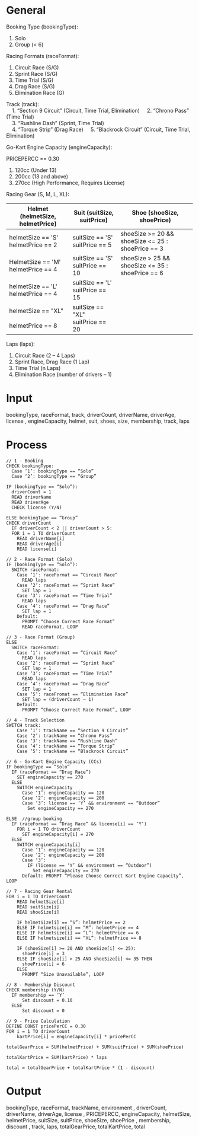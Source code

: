 # General

Booking Type (bookingType):  
1. Solo  
2. Group (< 6)

Racing Formats (raceFormat):  
1. Circuit Race (S/G)  
2. Sprint Race (S/G)  
3. Time Trial (S/G)  
4. Drag Race (S/G)  
5. Elimination Race (G)

Track (track):  
    1. “Section 9 Circuit” (Circuit, Time Trial, Elimination)
    2. “Chrono Pass” (Time Trial)  
    3. “Rushline Dash” (Sprint, Time Trial)  
    4. “Torque Strip” (Drag Race)
    5. “Blackrock Circuit” (Circuit, Time Trial, Elimination)

Go-Kart Engine Capacity (engineCapacity):

PRICEPERCC == 0.30

1. 120cc (Under 13)  
2. 200cc (13 and above)  
3. 270cc (High Performance, Requires License)

Racing Gear (S, M, L, XL):

| Helmet (helmetSize, helmetPrice)           | Suit (suitSize, suitPrice)            | Shoe (shoeSize, shoePrice)                             |
| ------------------------------------------ | ------------------------------------- | ------------------------------------------------------ |
| helmetSize == 'S'  <br>helmetPrice == 2    | suitSize == 'S'  <br>suitPrice == 5   | shoeSize >= 20 && shoeSize <= 25 :  <br>shoePrice == 3 |
| HelmetSize == 'M'  <br>helmetPrice == 4    | suitSize == 'S'  <br>suitPrice == 10  | shoeSize > 25 && shoeSize <= 35 : shoePrice == 6       |
| helmetSize == 'L'  <br>helmetPrice == 4    | suitSize == 'L'  <br>suitPrice == 15  |                                                        |
| helmetSize == "XL"<br><br>helmetPrice == 8 | suitSize == "XL"  <br>suitPrice == 20 |                                                        |

Laps (laps):  
1. Circuit Race (2 – 4 Laps)  
2. Sprint Race, Drag Race (1 Lap)  
3. Time Trial (n Laps)  
4. Elimination Race (number of drivers – 1)

# Input

bookingType, raceFormat, track, driverCount, driverName, driverAge, license , engineCapacity, helmet, suit, shoes, size, membership, track, laps

# Process
```
// 1 - Booking
CHECK bookingType:
  Case ‘1’: bookingType == “Solo”
  Case ‘2’: bookingType == “Group”

IF (bookingType == “Solo”):
  driverCount = 1
  READ driverName
  READ driverAge
  CHECK license (Y/N)

ELSE bookingType == “Group”
CHECK driverCount
  IF driverCount < 2 || driverCount > 5: 
  FOR i = 1 TO driverCount
    READ driverName[i]
    READ driverAge[i]
    READ license[i]

// 2 - Race Format (Solo)
IF (bookingType == “Solo”):
  SWITCH raceFormat:
    Case ‘1’: raceFormat == “Circuit Race”
      READ laps
    Case ‘2’: raceFormat == “Sprint Race”
      SET lap = 1
    Case ‘3’: raceFormat == “Time Trial”
      READ laps
    Case ‘4’: raceFormat == “Drag Race”
      SET lap = 1
    Default:
      PROMPT “Choose Correct Race Format”
      READ raceFormat, LOOP

// 3 - Race Format (Group)
ELSE
  SWITCH raceFormat:
    Case ‘1’: raceFormat == “Circuit Race”
      READ laps
    Case ‘2’: raceFormat == “Sprint Race”
      SET lap = 1
    Case ‘3’: raceFormat == “Time Trial”
      READ laps
    Case ‘4’: raceFormat == “Drag Race”
      SET lap = 1
    Case ‘5’: raceFromat == “Elimination Race”
      SET lap = (driverCount – 1)
    Default:
      PROMPT “Choose Correct Race Format”, LOOP

// 4 - Track Selection
SWITCH track:
    Case ‘1’: trackName == “Section 9 Circuit”
    Case ‘2’: trackName == “Chrono Pass”
    Case ‘3’: trackName == “Rushline Dash”
    Case ‘4’: trackName == “Torque Strip” 
    Case ‘5’: trackName == “Blackrock Circuit”

// 6 - Go-Kart Engine Capacity (CCs)
IF bookingType == “Solo”
  IF (raceFormat == “Drag Race”)
    SET engineCapacity == 270
  ELSE
    SWITCH engineCapacity
      Case ‘1’: engineCapacity == 120
      Case ‘2’: engineCapacity == 200
      Case ‘3’: license == ‘Y’ && environment == “Outdoor”
        Set engineCapacity == 270

ELSE  //group booking
  IF (raceFormat == “Drag Race” && license[i] == ‘Y’) 
    FOR i = 1 TO driverCount
      SET engineCapacity[i] = 270
  ELSE
    SWITCH engineCapacity[i]
      Case ‘1’: engineCapacity == 120
      Case ‘2’: engineCapacity == 200
      Case ‘3’:
        IF (license == ‘Y’ && environment == “Outdoor”)
          Set engineCapacity == 270
      Default: PROMPT “Please Choose Correct Kart Engine Capacity”, LOOP
      
// 7 - Racing Gear Rental
FOR i = 1 TO driverCount
    READ helmetSize[i]
    READ suitSize[i]
    READ shoeSize[i]
    
    IF helmetSize[i] == “S”: helmetPrice == 2
    ELSE IF helmetsize[i] == “M”: helmetPrice == 4
    ELSE IF helmetsize[i] == “L”: helmetPrice == 6
    ELSE IF helmetsize[i] == “XL”: helmetPrice == 8

    IF (shoeSize[i] >= 20 AND shoeSize[i] <= 25):
      shoePrice[i] = 3
    ELSE IF shoeSize[i] > 25 AND shoeSize[i] <= 35 THEN
      shoePrice[i] = 6
    ELSE
      PROMPT “Size Unavailable”, LOOP

// 8 - Membership Discount
CHECK membership (Y/N)
  IF membership == ‘Y’
      Set discount = 0.10
  ELSE
      Set discount = 0

// 9 - Price Calculation
DEFINE CONST pricePerCC = 0.30
FOR i = 1 TO driverCount
    kartPrice[i] = engineCapacity[i] * pricePerCC

totalGearPrice = SUM(helmetPrice) + SUM(suitPrice) + SUM(shoePrice)

totalKartPrice = SUM(kartPrice) * laps

total = totalGearPrice + totalKartPrice * (1 - discount)
```

# Output

bookingType, raceFormat, trackName, environment , driverCount, driverName, driverAge, license , PRICEPERCC, engineCapacity, helmetSize, helmetPrice, suitSize, suitPrice, shoeSize, shoePrice , membership, discount , track, laps, totalGearPrice, totalKartPrice, total
